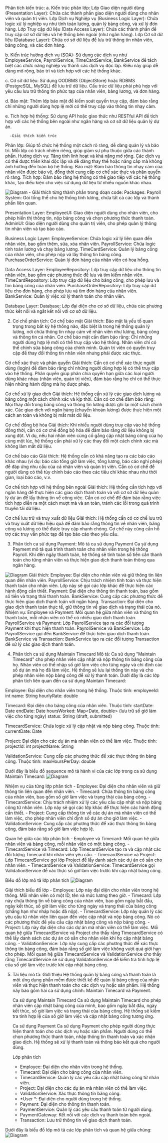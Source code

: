 
Phân tích kiến trúc:
   a. Kiến trúc phân lớp:
   Lớp Giao diện người dùng (Presentation Layer): Chứa các thành phần giao diện người dùng cho nhân viên và quản trị viên.
Lớp Dịch vụ Nghiệp vụ (Business Logic Layer): Chứa logic xử lý nghiệp vụ như tính toán lương, quản lý bảng công, và xử lý đơn hàng.
Lớp Truy cập dữ liệu (Data Access Layer): Chứa các thành phần để truy cập cơ sở dữ liệu và hệ thống bên ngoài (như ngân hàng).
Lớp Cơ sở dữ liệu (Database Layer): Chứa cơ sở dữ liệu để lưu trữ thông tin nhân viên, bảng công, và các đơn hàng.

   b. Kiến trúc hướng dịch vụ (SOA):
Sử dụng các dịch vụ như EmployeeService, PayrollService, TimeCardService, BankService để tách biệt các chức năng nghiệp vụ thành các dịch vụ độc lập.
Điều này giúp dễ dàng mở rộng, bảo trì và tích hợp với các hệ thống khác.

   c. Cơ sở dữ liệu:
Sử dụng OODBMS (ObjectStore) hoặc RDBMS (PostgreSQL, MySQL) để lưu trữ dữ liệu.
Cấu trúc dữ liệu phải phù hợp với yêu cầu lưu trữ thông tin phức tạp của nhân viên, bảng lương, và đơn hàng.

   d. Bảo mật:
Thêm lớp bảo mật để kiểm soát quyền truy cập, đảm bảo rằng chỉ những người dùng hợp lệ mới có thể truy cập vào thông tin nhạy cảm.

   e. Tích hợp hệ thống:
Sử dụng API hoặc giao thức như RESTful API để tích hợp với các hệ thống bên ngoài như ngân hàng và cơ sở dữ liệu quản lý dự án.

      -Giải thích kiến trúc
Phân lớp: Giúp tổ chức hệ thống một cách rõ ràng, dễ dàng quản lý và bảo trì. Mỗi lớp có trách nhiệm riêng, giúp giảm sự phụ thuộc giữa các thành phần.
Hướng dịch vụ: Tăng tính linh hoạt và khả năng mở rộng. Các dịch vụ có thể được triển khai độc lập và dễ dàng thay thế hoặc nâng cấp mà không ảnh hưởng đến toàn bộ hệ thống.
Bảo mật: Đảm bảo thông tin nhạy cảm của nhân viên được bảo vệ, đồng thời cung cấp cơ chế xác thực và phân quyền rõ ràng.
Tích hợp: Đảm bảo rằng hệ thống có thể giao tiếp với các hệ thống khác, tạo điều kiện cho việc sử dụng dữ liệu từ nhiều nguồn khác nhau.

![Diagram](https://www.planttext.com/api/plantuml/png/d9PBRjj038RtFiKWAnTeBc04Hkos2mCkKZJj0UWPnXba7i8y30X5JzP5ZzGhb58aHHgF7gqMXW7-77qaVr7wy-ltlG_WGjHgjIg0ly0PsSqNA9rLYZsMFg2-OJzMAqRNMzoXHnCWI6lO4KfqbOOr5rVWFVka2sLBnE-7NgY-BbOA9gGl59Ijwc2UxFfTHkVZISlmJMhy04xa9QYG1sBMnFGPmxFjwtwk4h2TqDACK84GBL7sLh4G471I8eXcHd96WuxE-Og5TM70sYFkkhsFNXeaygCzIpxNxqTq5ybnjhps3qDTB2XrJfwKdPTVpQ8nsWYpiF6aa75GF2g28VKiXukcEVHVMv-WjPQRwcTYpZxR--u05dX2qaNEc4-UwbXq_1ayFZY1RegDEwGwQzbwaCHizJjdkeyGWEquhtqtxRYgbru6wyfya-0oQPykz2IDs9S7iPOcC2aIsL7wSDTgjxLuDnZow0INy2qOrYjUjx1UCQcSWrWwhYKWawDwQyH0jlq_jZsOboa75SvMusyMQ-Bkvja4RQC9Iynq8jen9tNnh96jCRJVyyjM-klmWA7t6hgztLvjoGsZJj56uC6pRPtGlXxoQWs6AcgrQRoVqnlsXa7z87LvoTfRcfQkf2elO_Bhs-LsHfKyviubm7ttR6X8MaSZEQsSAeUQVuz6q5V5Nm000F__0m00)
    - Giải thích từng thành phần trong đoạn code:
  Packages:
Payroll System: Gói tổng thể cho hệ thống tính lương, chứa tất cả các lớp và thành phần liên quan.

  Presentation Layer:
EmployeeUI: Giao diện người dùng cho nhân viên, cho phép hiển thị thông tin, nộp bảng công và chọn phương thức thanh toán.
AdminUI: Giao diện người dùng cho quản trị viên, cho phép quản lý thông tin nhân viên và tạo báo cáo.

  Business Logic Layer:
EmployeeService: Chứa logic xử lý liên quan đến nhân viên, bao gồm thêm, sửa, xóa nhân viên.
PayrollService: Chứa logic tính toán lương và chạy bảng lương.
TimeCardService: Quản lý bảng công của nhân viên, cho phép nộp và lấy thông tin bảng công.
PurchaseOrderService: Quản lý đơn hàng của nhân viên có hoa hồng.

  Data Access Layer:
EmployeeRepository: Lớp truy cập dữ liệu cho thông tin nhân viên, bao gồm các phương thức để lưu và tìm kiếm nhân viên.
TimeCardRepository: Lớp truy cập dữ liệu cho bảng công, cho phép lưu và tìm bảng công của nhân viên.
PurchaseOrderRepository: Lớp truy cập dữ liệu cho đơn hàng, cho phép lưu và tìm đơn hàng của nhân viên.
BankService: Quản lý việc xử lý thanh toán cho nhân viên.

  Database Layer:
Database: Lớp đại diện cho cơ sở dữ liệu, chứa các phương thức kết nối và ngắt kết nối với cơ sở dữ liệu.

2. Cơ chế phân tích:
   Cơ chế bảo mật
Giải thích: Bảo mật là yếu tố quan trọng trong bất kỳ hệ thống nào, đặc biệt là trong hệ thống quản lý lương, nơi chứa thông tin nhạy cảm về nhân viên như lương, bảng công và thông tin cá nhân. Cơ chế bảo mật cần đảm bảo rằng:
Chỉ những người dùng hợp lệ mới có thể truy cập vào hệ thống.
Nhân viên chỉ có thể chỉnh sửa bảng công của chính mình.
Quản trị viên có quyền truy cập để thay đổi thông tin nhân viên nhưng phải được xác thực.

  Cơ chế xác thực và phân quyền
Giải thích: Cần có cơ chế xác thực người dùng (login) để đảm bảo rằng chỉ những người dùng hợp lệ có thể truy cập vào hệ thống. Phân quyền giúp phân chia quyền hạn giữa các loại người dùng khác nhau (nhân viên, quản trị viên), đảm bảo rằng họ chỉ có thể thực hiện những hành động mà họ được phép.

  Cơ chế xử lý giao dịch
Giải thích: Hệ thống cần xử lý các giao dịch lương và bảng công một cách chính xác và kịp thời. Cần có cơ chế đảm bảo rằng:
Mọi thay đổi trong bảng công và thông tin lương được ghi lại một cách chính xác.
Các giao dịch với ngân hàng (chuyển khoản lương) được thực hiện một cách an toàn và không bị mất mát dữ liệu.

  Cơ chế đồng bộ hóa
Giải thích: Khi nhiều người dùng truy cập vào hệ thống đồng thời, cần có cơ chế đồng bộ hóa để đảm bảo rằng dữ liệu không bị xung đột. Ví dụ, nếu hai nhân viên cùng cố gắng cập nhật bảng công của họ cùng một lúc, hệ thống cần phải xử lý các thay đổi một cách chính xác mà không làm mất dữ liệu.

  Cơ chế báo cáo
Giải thích: Hệ thống cần có khả năng tạo ra các báo cáo khác nhau (ví dụ: báo cáo tổng giờ làm việc, tổng lương, báo cáo nghỉ phép) để đáp ứng nhu cầu của cả nhân viên và quản trị viên. Cần có cơ chế để người dùng có thể tùy chỉnh báo cáo theo các tiêu chí khác nhau như thời gian, loại báo cáo, v.v.

  Cơ chế tích hợp với hệ thống bên ngoài
Giải thích: Hệ thống cần tích hợp với ngân hàng để thực hiện các giao dịch thanh toán và với cơ sở dữ liệu quản lý dự án để lấy thông tin về công việc. Cần có cơ chế để đảm bảo rằng việc tích hợp diễn ra một cách mượt mà và an toàn, tránh các lỗi trong quá trình truyền tải dữ liệu.

  Cơ chế lưu trữ và truy xuất dữ liệu
Giải thích: Hệ thống cần có cơ chế lưu trữ và truy xuất dữ liệu hiệu quả để đảm bảo rằng thông tin về nhân viên, bảng công và lương có thể được truy cập nhanh chóng. Cơ chế này cũng cần hỗ trợ các truy vấn phức tạp để tạo báo cáo theo yêu cầu.

3. Phân tích ca sử dụng Payment:
   Mô tả ca sử dụng Payment
Ca sử dụng Payment mô tả quá trình thanh toán cho nhân viên trong hệ thống Payroll. Khi đến ngày thanh toán, hệ thống sẽ tính toán số tiền cần thanh toán cho từng nhân viên và thực hiện giao dịch thanh toán thông qua ngân hàng.

![Diagram](https://www.planttext.com/api/plantuml/png/X98nRiCm34LtdK9ZFEG26eeWI8Pk1T8B4383494fbQ8B-6mTUgHU8ROZ0qfieEld_tpweFv-VWzPGRJlWW6lKUovIo4EY2QDCdbAm6e_O90OmWNbc_ngr27hatO4lcrvFmKuZnYARCm2ilktb_tE2dxrcBNitZNcsL0YqynPBmYAYnNBrlTs3atQDa1xOPkAeqK52da3KrLnDadqcFF2AkdJ8zoOoZj5gxRE4fFI-CvANEMhsGfT7goLPJoSzlcL-azJ7_bAqi5yWtNTvIZESbIw3gNgPKRj7iJ6793RwSVS0G00__y30000)
Giải thích:
Employee: Đại diện cho nhân viên và giữ thông tin liên quan đến nhân viên.
PayrollService: Chịu trách nhiệm tính toán và thực hiện thanh toán cho nhân viên. Lớp này sẽ gọi các lớp khác để thực hiện các hành động cần thiết.
Payment: Đại diện cho thông tin thanh toán, bao gồm số tiền và trạng thái thanh toán.
BankService: Cung cấp các phương thức để thực hiện giao dịch thanh toán với ngân hàng.
Transaction: Đại diện cho giao dịch thanh toán thực tế, giữ thông tin về giao dịch và trạng thái của nó.
    Nhiệm vụ:
Employee và Payment: Mối quan hệ giữa nhân viên và thông tin thanh toán, mỗi nhân viên có thể có nhiều giao dịch thanh toán.
PayrollService và Payment: Lớp PayrollService tạo ra các đối tượng Payment khi thực hiện thanh toán.
PayrollService và BankService: Lớp PayrollService gọi đến BankService để thực hiện giao dịch thanh toán.
BankService và Transaction: BankService tạo ra các đối tượng Transaction để xử lý các giao dịch thanh toán.

4. Phân tích ca sử dụng Maintain Timecard
   Mô tả:
Ca sử dụng "Maintain Timecard" cho phép nhân viên cập nhật và nộp thông tin bảng công của họ. Nhân viên có thể nhập số giờ làm việc cho từng ngày và chỉ định các số dự án mà họ đã làm việc. Hệ thống sẽ lưu lại thông tin này và cho phép nhân viên nộp bảng công để xử lý thanh toán.
   Dưới đây là các lớp phân tích liên quan đến ca sử dụng Maintain Timecard:

Employee: Đại diện cho nhân viên trong hệ thống.
   Thuộc tính:
      employeeId: int
      name: String
      hourlyRate: double

Timecard: Đại diện cho bảng công của nhân viên.
   Thuộc tính:
      startDate: Date
      endDate: Date
      hoursWorked: Map<Date, double> (lưu trữ số giờ làm việc cho từng ngày)
      status: String (draft, submitted)

TimecardService: Chứa logic xử lý cập nhật và nộp bảng công.
   Thuộc tính:
      currentDate: Date

Project: Đại diện cho các dự án mà nhân viên có thể làm việc.
   Thuộc tính:
      projectId: int
      projectName: String

ValidationService: Cung cấp các phương thức để xác thực thông tin bảng công.
   Thuộc tính:
      maxHoursPerDay: double

   Dưới đây là biểu đồ sequence mô tả hành vi của các lớp trong ca sử dụng Maintain Timecard:
![Diagram](https://www.planttext.com/api/plantuml/png/Z9D1JiCm44NtEOMNhGGNo0AL1HBT8QMmT-qf379iunb7wjbOS2IkW6diqZR1i4hq_R_V-CVvVFzO4Sl0iJUDLEo2kEkzSNk0nYSP5NffMMom1oM3xY0CgERNpiI7u5v1yPds90rgoUXisQOfC75zSybeHO2t2CIFFeMWh2wMpONnDDiA5U3K3HcmrZ-vNs0SWnLSF1fOeg4vM3vRAvw1RuVaabi3MQGqNtwjONos62Ikbm2M8Tox66YHGsjz9Lw-XTac9YMtOXWb67V9qOclDkvmD2U5ek7wDuX-WgjshvpTOUXphju7nMsF_D_RGC0TIuwq67CCVzs3Cil1JvIEF4Se8xR2EiRTlZkw2-xmM3Ohi3hzMry0003__mC0)

   Nhiệm vụ của từng lớp phân tích
      - Employee: Đại diện cho nhân viên và giữ thông tin liên quan đến nhân viên.
      - Timecard: Chứa thông tin bảng công của nhân viên, bao gồm số giờ làm việc và trạng thái của bảng công.
      - TimecardService: Chịu trách nhiệm xử lý các yêu cầu cập nhật và nộp bảng công từ nhân viên. Lớp này sẽ gọi các lớp khác để thực hiện các hành động cần thiết.
      - Project: Cung cấp thông tin về các dự án mà nhân viên có thể làm việc, cho phép nhân viên chỉ định số dự án cho giờ làm việc.
      - ValidationService: Cung cấp các phương thức để xác thực thông tin bảng công, đảm bảo rằng số giờ làm việc hợp lệ.

   Quan hệ giữa các lớp phân tích
      - Employee và Timecard: Mối quan hệ giữa nhân viên và bảng công, mỗi nhân viên có một bảng công.
      - TimecardService và Timecard: Lớp TimecardService tạo ra và cập nhật các đối tượng Timecard khi nhân viên yêu cầu.
      - TimecardService và Project: Lớp TimecardService gọi lớp Project để lấy danh sách các dự án có sẵn cho nhân viên.
      - TimecardService và ValidationService: TimecardService gọi ValidationService để xác thực số giờ làm việc trước khi cập nhật bảng công.

   Biểu đồ lớp mô tả lớp phân tích
![Diagram](https://www.planttext.com/api/plantuml/png/V5BBJiCm4BpdArOv5KGhk4Qewg58S01LbCTv4wzQWn_1ZuW8yMKS-2H-0ST9GvgYvk9uTcTdTzO_NzyBwz0uBqLI2BGMhcGfT4q47maq7rSEgCDkM8kjdU5g0mebjG3JFXS4M-sDgE_HKVAPTFKUkAG23TlLMuOeHCtcRu2HOd_8BPQNpUsiApsFjUspDg-qtqGevRmzr5kJgNX1UxA5DuRKGBZId86XDq_MFPOiu3lwv6IGONqkkHk4UhMLqIzKkA5PPGkDlEhGkyQodls4WWTHhjMesyvFYU_NpTWhCakisr2kjI1KKBLSYWcJmG9iRAzVOtgHmdGQZtuL6MpHmZmPU_L_haI56pgMVpwRdQQz5rbmD0nDrL5EE0x7py3Ro5g4rn3Uv2y0003__mC0)

   Giải thích biểu đồ lớp
      - Employee: Lớp này đại diện cho nhân viên trong hệ thống. Mỗi nhân viên có một ID, tên và mức lương theo giờ.
      - Timecard: Lớp này chứa thông tin về bảng công của nhân viên, bao gồm ngày bắt đầu, ngày kết thúc, số giờ làm việc cho từng ngày và trạng thái của bảng công (chẳng hạn như nháp hoặc đã nộp).
      - TimecardService: Lớp này quản lý các yêu cầu từ nhân viên liên quan đến việc cập nhật và nộp bảng công. Nó có các phương thức để yêu cầu cập nhật bảng công và nộp bảng công.
      - Project: Lớp này đại diện cho các dự án mà nhân viên có thể làm việc. Mối quan hệ giữa TimecardService và Project cho thấy rằng TimecardService có thể lấy danh sách các dự án có sẵn cho nhân viên khi họ cập nhật bảng công.
      - ValidationService: Lớp này cung cấp các phương thức để xác thực thông tin bảng công, đảm bảo rằng số giờ làm việc không vượt quá giới hạn cho phép. Mối quan hệ giữa TimecardService và ValidationService cho thấy rằng TimecardService sẽ sử dụng ValidationService để kiểm tra tính hợp lệ của số giờ làm việc trước khi cập nhật bảng công.

5. Tài liệu mô tả:
   Giới thiệu
Hệ thống quản lý bảng công và thanh toán là một ứng dụng phần mềm được thiết kế để quản lý bảng công của nhân viên và thực hiện thanh toán cho các dịch vụ hoặc sản phẩm. Hệ thống này bao gồm hai ca sử dụng chính: Maintain Timecard và Payment.

   Ca sử dụng Maintain Timecard
Ca sử dụng Maintain Timecard cho phép nhân viên cập nhật bảng công của mình, bao gồm ngày bắt đầu, ngày kết thúc, số giờ làm việc và trạng thái của bảng công. Hệ thống sẽ kiểm tra tính hợp lệ của số giờ làm việc và cập nhật bảng công tương ứng.

   Ca sử dụng Payment
Ca sử dụng Payment cho phép người dùng thực hiện thanh toán cho các dịch vụ hoặc sản phẩm. Người dùng có thể chọn phương thức thanh toán, nhập thông tin thanh toán và xác nhận giao dịch. Hệ thống sẽ xử lý thanh toán và thông báo kết quả cho người dùng.

   Lớp phân tích
      - Employee: Đại diện cho nhân viên trong hệ thống.
      - Timecard: Đại diện cho bảng công của nhân viên.
      - TimecardService: Quản lý các yêu cầu cập nhật bảng công từ nhân viên.
      - Project: Đại diện cho các dự án mà nhân viên có thể làm việc.
      - ValidationService: Xác thực thông tin bảng công.
      - *User *: Đại diện cho người dùng trong hệ thống.
      - Payment: Đại diện cho thông tin thanh toán.
      - PaymentService: Quản lý các yêu cầu thanh toán từ người dùng.
      - PaymentGateway: Kết nối với các dịch vụ thanh toán bên ngoài.
      - Transaction: Lưu trữ thông tin về giao dịch thanh toán.

Dưới đây là biểu đồ lớp mô tả các lớp phân tích và quan hệ giữa chúng:
![Diagram](https://www.planttext.com/api/plantuml/png/b5InJiCm4Dtp5LQd5j4ArWwe0mWOg2grXVcQd5hJs0ws4uWGNyR09_4Bs8cTE6af8akIbxjtxzwTy_tvDLCQfCvP6iKfA4LkM9QA4f6yHyHUb6k23hjFQcof9ULRme5X1q06D8q-8aUreWnZa4b8fHtcgQv18waasAS0GvwqI2BoJOfa9tAfdeJSOrU8oTUvEYoyH5dGk6cb43GX4bzoL7gT9ORT1mv7GOJADupgu5F3kv3Y6MCTzfFLKCyPXywjGKts8wJK5AM2ztIvxXYytTa65oYleQm_ROH84JWfwboi0eQX7O6yjK8PQilD-pz7je2I8UzsM4EUoDK69dAkkqtNWG-eT-BqV5oLdWtLsBK4hY2sBhNZhyP2ETNKG2vvs15oVbJ4wA3ahI5uXTANT4dR6fqtvdZRpHnZLCgNzEwu8W7zgfNTsVOMzluTiRHktEoRyObblpZNd4iok1oGyRYwDITiIdQWo5NKt_pZiGmuRF5K_CLaSZPezdrgJetHWyN977CxNF6ftKARLIrddz_vQHNjgwZUPWJKOQnN_sUq7tUZmhDqTOJJcv9OeacpqJFp4p9_nXy0003__mC0)
